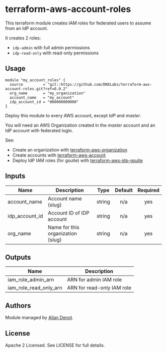 # terraform-aws-account-roles

This terraform module creates IAM roles for federated users to assume from an IdP account.

It creates 2 roles:
* `idp-admin` with full admin permissions
* `idp-read-only` with read-only permissions

## Usage

```hcl
module "my_account_roles" {
  source         = "git::https://github.com/DNXLabs/terraform-aws-account-roles.git?ref=0.0.2"
  org_name       = "my_organization"
  account_name   = "my_account"
  idp_account_id = "000000000000"
}
```

Deploy this module to every AWS account, except _IdP_ and _master_.

You will need an AWS Organization created in the _master_ account and an IdP account with federated login.

See:
* Create an organization with [terraform-aws-organization](https://github.com/DNXLabs/terraform-aws-organization) 
* Create accounts with [terraform-aws-account](https://github.com/DNXLabs/terraform-aws-account)
* Deploy IdP IAM roles (for gsuite) with [terraform-aws-idp-gsuite](https://github.com/DNXLabs/terraform-aws-idp-gsuite)

## Inputs

| Name | Description | Type | Default | Required |
|------|-------------|:----:|:-----:|:-----:|
| account\_name | Account name (slug) | string | n/a | yes |
| idp\_account\_id | Account ID of IDP account | string | n/a | yes |
| org\_name | Name for this organization (slug) | string | n/a | yes |

## Outputs

| Name | Description |
|------|-------------|
| iam\_role\_admin\_arn | ARN for admin IAM role |
| iam\_role\_read\_only\_arn | ARN for read-only IAM role |

## Authors

Module managed by [Allan Denot](https://github.com/adenot).

## License

Apache 2 Licensed. See LICENSE for full details.